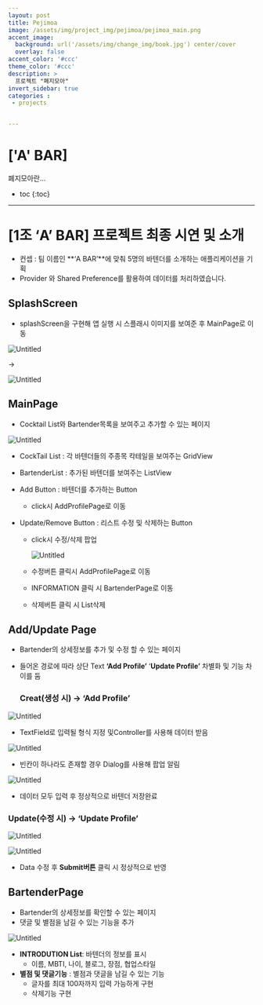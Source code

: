 ```yaml
---
layout: post
title: Pejimoa
image: /assets/img/project_img/pejimoa/pejimoa_main.png
accent_image: 
  background: url('/assets/img/change_img/book.jpg') center/cover
  overlay: false
accent_color: '#ccc'
theme_color: '#ccc'
description: >
  프로젝트 "폐지모아"
invert_sidebar: true
categories :
 - projects


---
```


# ['A' BAR] 

폐지모아란...



* toc
{:toc}


****





















# [**1조 ‘A’ BAR]** 프로젝트 최종 시연 및 소개

- 컨셉 : 팀 이름인 **‘A BAR’**에 맞춰 5명의 바텐더를 소개하는 애플리케이션을 기획
- Provider 와 Shared Preference를 활용하여 데이터를 처리하였습니다.

## SplashScreen

- splashScreen을 구현해 앱 실행 시 스플래시 이미지를 보여준 후 MainPage로 이동

![Untitled](https://s3-us-west-2.amazonaws.com/secure.notion-static.com/7ab46a3b-96d9-439a-9a34-23185a2e2363/Untitled.png)

→

![Untitled](https://s3-us-west-2.amazonaws.com/secure.notion-static.com/94413ea0-050c-420c-b2d8-c1ed722ceb11/Untitled.png)

## MainPage

- Cocktail List와 Bartender목록을 보여주고 추가할 수 있는 페이지

![Untitled](https://s3-us-west-2.amazonaws.com/secure.notion-static.com/16f9a831-7ba3-4998-b1be-43a16eb82cc2/Untitled.png)

- CockTail List : 각 바텐더들의 주종목 칵테일을 보여주는 GridView

- BartenderList : 추가된 바텐더를 보여주는 ListView

- Add Button : 바텐더를 추가하는 Button

  - click시 AddProfilePage로 이동

- Update/Remove Button : 리스트 수정 및 삭제하는 Button

  - click시 수정/삭제 팝업

    ![Untitled](https://s3-us-west-2.amazonaws.com/secure.notion-static.com/d97b2eaa-deae-4620-abdc-9a696171ba6c/Untitled.png)

  - 수정버튼 클릭시 AddProfilePage로 이동

  - INFORMATION 클릭 시 BartenderPage로 이동

  - 삭제버튼 클릭 시 List삭제

## Add/Update Page

- Bartender의 상세정보를 추가 및 수정 할 수 있는 페이지

- 들어온 경로에 따라 상단 Text **‘Add Profile’** ‘**Update Profile’** 차별화 및 기능 차이를 둠

  ### Creat(생성 시) → ‘Add Profile’

![Untitled](https://s3-us-west-2.amazonaws.com/secure.notion-static.com/6ad4264c-7c8a-4576-8a63-ec3ab6606354/Untitled.png)

- TextField로 입력될 형식 지정 및Controller를 사용해 데이터 받음

![Untitled](https://s3-us-west-2.amazonaws.com/secure.notion-static.com/c31374a6-55c5-4b77-9a38-bf9202388578/Untitled.png)

- 빈칸이 하나라도 존재할 경우 Dialog를 사용해 팝업 알림

![Untitled](https://s3-us-west-2.amazonaws.com/secure.notion-static.com/607640f3-deb6-4784-9ca2-d3411480fc9f/Untitled.png)

- 데이터 모두 입력 후 정상적으로 바텐더 저장완료

### Update(수정 시) → ‘Update Profile’

![Untitled](https://s3-us-west-2.amazonaws.com/secure.notion-static.com/14333227-516c-412b-b517-2c072eff7a89/Untitled.png)

![Untitled](https://s3-us-west-2.amazonaws.com/secure.notion-static.com/ea4de94d-c85a-4108-a259-37ff21c78600/Untitled.png)

- Data 수정 후 **Submit버튼** 클릭 시 정상적으로 반영

## BartenderPage

- Bartender의 상세정보를 확인할 수 있는 페이지
- 댓글 및 별점을 남길 수 있는 기능을 추가

![Untitled](https://s3-us-west-2.amazonaws.com/secure.notion-static.com/a6d0c27c-f1d2-4ec5-b1eb-ca0ab8cb6580/Untitled.png)

- **INTRODUTION List**: 바텐더의 정보를 표시
  - 이름, MBTI, 나이, 블로그, 장점, 협업스타일
- **별점 및 댓글기능** :  별점과 댓글을 남길 수 있는 기능
  - 글자를 최대 100자까지 입력 가능하게 구현
  - 삭제기능 구현